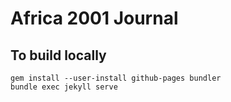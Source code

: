 # Africa 2001 Journal

## To build locally

    gem install --user-install github-pages bundler
    bundle exec jekyll serve
